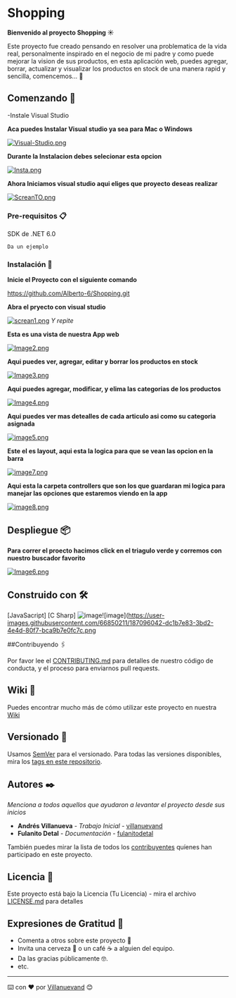 # Shopping

**Bienvenido al proyecto Shopping :sunny:**

Este proyecto fue creado pensando en resolver una problematica de la vida real, personalmente inspirado en el negocio de mi padre y como puede mejorar la vision de sus productos, en esta aplicación web, puedes agregar, borrar, actualizar y visualizar los productos en stock de una manera rapid y sencilla, comencemos...	:crystal_ball:

## Comenzando 🚀

-Instale Visual Studio

**Aca puedes Instalar Visual studio ya sea para Mac o Windows**

[![Visual-Studio.png](https://i.postimg.cc/fRJKnLFx/Visual-Studio.png)](https://postimg.cc/nXf7qHnz)


**Durante la Instalacion debes selecionar esta opcion**

[![Insta.png](https://i.postimg.cc/3J6GGZSv/Insta.png)](https://postimg.cc/tY37QFHq)


**Ahora Iniciamos visual studio aqui eliges que proyecto deseas realizar**

[![ScreanTO.png](https://i.postimg.cc/vm0fcvfC/ScreanTO.png)](https://postimg.cc/LqZnWLyV)



### Pre-requisitos 📋

SDK de .NET 6.0

```
Da un ejemplo
```

### Instalación 🔧

**Inicie el Proyecto con el siguiente comando**


https://github.com/Alberto-6/Shopping.git

**Abra el pryecto con visual studio**

[![screan1.png](https://i.postimg.cc/3w9JX88c/screan1.png)](https://postimg.cc/yJgHBzSm)
_Y repite_


**Esta es una vista de nuestra App web**

[![Image2.png](https://i.postimg.cc/QxbT43dc/Image2.png)](https://postimg.cc/jLD22BNj)

**Aqui puedes ver, agregar, editar y borrar los productos en stock**

[![Image3.png](https://i.postimg.cc/500703KR/Image3.png)](https://postimg.cc/hJkbZ9BL)


**Aqui puedes agregar, modificar, y elima las categorias de los productos**

[![Image4.png](https://i.postimg.cc/CKm0XcfP/Image4.png)](https://postimg.cc/CZB9fH7k)

**Aqui puedes ver mas detealles de cada articulo asi como su categoria asignada**

[![image5.png](https://i.postimg.cc/NjX7dnZt/image5.png)](https://postimg.cc/Js1knp1Y)

**Este el es layout, aqui esta la logica para que se vean las opcion en la barra**

[![image7.png](https://i.postimg.cc/63CC04Ph/image7.png)](https://postimg.cc/vgH18Tb1)

**Aqui esta la carpeta controllers que son los que guardaran mi logica para manejar  las opciones que estaremos viendo en la app**

[![image8.png](https://i.postimg.cc/509fPZ7k/image8.png)](https://postimg.cc/XZhMqD0w)

## Despliegue 📦

**Para correr el proecto hacimos click en el triagulo verde y corremos con nuestro buscador favorito**

[![Image6.png](https://i.postimg.cc/65cytfRZ/Image6.png)](https://postimg.cc/MvcWYR9Z)

## Construido con 🛠️

[JavaSacript]
[C Sharp] ![image](https://user-images.githubusercontent.com/66850211/187095866-3ee2895f-1bc1-4a9c-b716-0b912c54102c.png)![image](https://user-images.githubusercontent.com/66850211/187096042-dc1b7e83-3bd2-4e4d-80f7-bca9b7e0fc7c.png




##Contribuyendo 🖇️

Por favor lee el [CONTRIBUTING.md](https://gist.github.com/villanuevand/xxxxxx) para detalles de nuestro código de conducta, y el proceso para enviarnos pull requests.

## Wiki 📖

Puedes encontrar mucho más de cómo utilizar este proyecto en nuestra [Wiki](https://github.com/tu/proyecto/wiki)

## Versionado 📌

Usamos [SemVer](http://semver.org/) para el versionado. Para todas las versiones disponibles, mira los [tags en este repositorio](https://github.com/tu/proyecto/tags).

## Autores ✒️

_Menciona a todos aquellos que ayudaron a levantar el proyecto desde sus inicios_

* **Andrés Villanueva** - *Trabajo Inicial* - [villanuevand](https://github.com/villanuevand)
* **Fulanito Detal** - *Documentación* - [fulanitodetal](#fulanito-de-tal)

También puedes mirar la lista de todos los [contribuyentes](https://github.com/your/project/contributors) quíenes han participado en este proyecto. 

## Licencia 📄

Este proyecto está bajo la Licencia (Tu Licencia) - mira el archivo [LICENSE.md](LICENSE.md) para detalles

## Expresiones de Gratitud 🎁

* Comenta a otros sobre este proyecto 📢
* Invita una cerveza 🍺 o un café ☕ a alguien del equipo. 
* Da las gracias públicamente 🤓.
* etc.



---
⌨️ con ❤️ por [Villanuevand](https://github.com/Villanuevand) 😊
